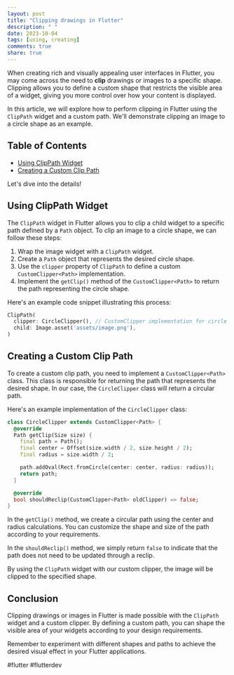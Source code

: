 ```yaml
---
layout: post
title: "Clipping drawings in Flutter"
description: " "
date: 2023-10-04
tags: [using, creating]
comments: true
share: true
---
```


When creating rich and visually appealing user interfaces in Flutter, you may come across the need to **clip** drawings or images to a specific shape. Clipping allows you to define a custom shape that restricts the visible area of a widget, giving you more control over how your content is displayed.

In this article, we will explore how to perform clipping in Flutter using the `ClipPath` widget and a custom path. We'll demonstrate clipping an image to a circle shape as an example.

## Table of Contents

- [Using ClipPath Widget](#using-clippath-widget)
- [Creating a Custom Clip Path](#creating-a-custom-clip-path)

Let's dive into the details!

## Using ClipPath Widget

The `ClipPath` widget in Flutter allows you to clip a child widget to a specific path defined by a `Path` object. To clip an image to a circle shape, we can follow these steps:

1. Wrap the image widget with a `ClipPath` widget.
2. Create a `Path` object that represents the desired circle shape.
3. Use the `clipper` property of `ClipPath` to define a custom `CustomClipper<Path>` implementation.
4. Implement the `getClip()` method of the `CustomClipper<Path>` to return the path representing the circle shape.

Here's an example code snippet illustrating this process:

```dart
ClipPath(
  clipper: CircleClipper(), // CustomClipper implementation for circle shape
  child: Image.asset('assets/image.png'),
)
```

## Creating a Custom Clip Path

To create a custom clip path, you need to implement a `CustomClipper<Path>` class. This class is responsible for returning the path that represents the desired shape. In our case, the `CircleClipper` class will return a circular path.

Here's an example implementation of the `CircleClipper` class:

```dart
class CircleClipper extends CustomClipper<Path> {
  @override
  Path getClip(Size size) {
    final path = Path();
    final center = Offset(size.width / 2, size.height / 2);
    final radius = size.width / 2;

    path.addOval(Rect.fromCircle(center: center, radius: radius));
    return path;
  }

  @override
  bool shouldReclip(CustomClipper<Path> oldClipper) => false;
}
```

In the `getClip()` method, we create a circular path using the center and radius calculations. You can customize the shape and size of the path according to your requirements.

In the `shouldReclip()` method, we simply return `false` to indicate that the path does not need to be updated through a reclip.

By using the `ClipPath` widget with our custom clipper, the image will be clipped to the specified shape.

## Conclusion

Clipping drawings or images in Flutter is made possible with the `ClipPath` widget and a custom clipper. By defining a custom path, you can shape the visible area of your widgets according to your design requirements.

Remember to experiment with different shapes and paths to achieve the desired visual effect in your Flutter applications.

#flutter #flutterdev